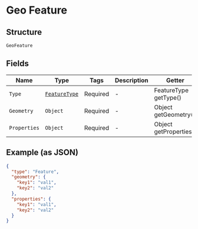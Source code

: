 
# Geo Feature

## Structure

`GeoFeature`

## Fields

| Name | Type | Tags | Description | Getter | Setter |
|  --- | --- | --- | --- | --- | --- |
| `Type` | [`FeatureType`](../../doc/models/feature-type.md) | Required | - | FeatureType getType() | setType(FeatureType type) |
| `Geometry` | `Object` | Required | - | Object getGeometry() | setGeometry(Object geometry) |
| `Properties` | `Object` | Required | - | Object getProperties() | setProperties(Object properties) |

## Example (as JSON)

```json
{
  "type": "Feature",
  "geometry": {
    "key1": "val1",
    "key2": "val2"
  },
  "properties": {
    "key1": "val1",
    "key2": "val2"
  }
}
```

